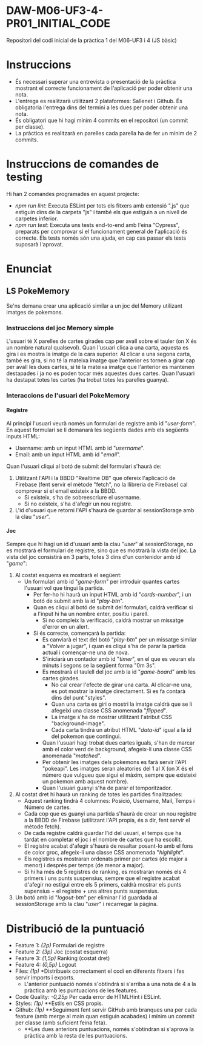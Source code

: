 # **DAW-M06-UF3-4-PR01_INITIAL_CODE**
Repositori del codi inicial de la pràctica 1 del M06-UF3 i 4 (JS bàsic)

# **Instruccions**
- És necessari superar una entrevista o presentació de la pràctica mostrant el correcte funcionament de l'aplicació per poder obtenir una nota.
- L'entrega es realitzarà utilitzant 2 plataformes: Sallenet i Github. És obligatoria l'entrega dins del termini a les dues per poder obtenir una nota.
- És obligatori que hi hagi mínim 4 commits en el repositori (un commit per classe).
- La pràctica es realitzarà en parelles cada parella ha de fer un mínim de 2 commits.

# **Instruccions de comandes de testing**
Hi han 2 comandes programades en aquest projecte:
- *npm run lint*: Executa ESLint per tots els fitxers amb extensió ".js" que estiguin dins de la carpeta "js" i també els que estiguin a un nivell de carpetes inferior.
- *npm run test*: Executa uns tests end-to-end amb l'eina "Cypress", preparats per comprovar si el funcionament general de l'aplicació és correcte. Els tests només són una ajuda, en cap cas passar els tests suposarà l'aprovat.

# **Enunciat**
## **LS PokeMemory**
Se'ns demana crear una aplicació similar a un joc del Memory utilizant imatges de pokemons.

### **Instruccions del joc Memory simple**
L'usuari té X parelles de cartes girades cap per avall sobre el tauler (on X és un nombre natural qualsevol).
Quan l'usuari clica a una carta, aquesta es gira i es mostra la imatge de la cara superior. Al clicar a una segona carta, també es gira, si no té la mateixa imatge que l'anterior es tornen a girar cap per avall les dues cartes, si té la mateixa imatge que l'anterior es mantenen destapades i ja no es poden tocar més aquestes dues cartes.
Quan l'usuari ha destapat totes les cartes (ha trobat totes les parelles guanya).

### **Interaccions de l'usuari del PokeMemory**
#### **Registre**
Al principi l'usuari veurà només un formulari de registre amb id "*user-form*". En aquest formulari se li demanarà les següents dades amb els següents inputs HTML:
  - Username: amb un input HTML amb id "*username*".
  - Email: amb un input HTML amb id "*email*".

Quan l'usuari cliqui al botó de submit del formulari s'haurà de:
  1. Utilitzant l'API i la BBDD "Realtime DB" que ofereix l'aplicació de Firebase (fent servir el mètode "fetch", no la llibreria de Firebase) cal comprovar si el email existeix a la BBDD.
     - Si existeix, s'ha de sobreescriure el username.
     - Si no existeix, s'ha d'afegir un nou registre.
  2. L'id d'usuari que retorni l'API s'haurà de guardar al sessionStorage amb la clau "*user*".

#### **Joc**
Sempre que hi hagi un id d'usuari amb la clau "*user*" al sessionStorage, no es mostrarà el formulari de registre, sino que es mostrarà la vista del joc.
La vista del joc consistirà en 3 parts, totes 3 dins d'un contenidor amb id "*game*":
  1. Al costat esquerra es mostrarà el següent:
      - Un formulari amb id "*game-form*" per introduir quantes cartes l'usuari vol que tingui la partida.
        - Per fer-ho hi haurà un input HTML amb id "*cards-number*", i un botó de submit amb la id "*play-btn*".
        - Quan es cliqui al botó de submit del formulari, caldrà verificar si a l'input hi ha un nombre enter, positiu i parell.
          - Si no compleix la verificació, caldrà mostrar un missatge d'error en un alert.
        - Si és correcte, començarà la partida:
          - Es canviarà el text del botó "*play-btn*" per un missatge similar a "Volver a jugar", i quan es cliqui s'ha de parar la partida actual i començar-ne una de nova.
          - S'iniciarà un contador amb id "*timer*", en el que es veuran els minuts i segons se la següent forma "0m 3s".
          - Es mostrarà el taulell del joc amb la id "*game-board*" amb les cartes girades.
            - No cal crear l'efecte de girar una carta. Al clicar-ne una, es pot mostrar la imatge directament. Si es fa contarà dins del punt "styles".
            - Quan una carta es giri o mostri la imatge caldrà que se li afegeixi una classe CSS anomenada "*flipped*".
            - La imatge s'ha de mostrar utilitzant l'atribut CSS "background-image".
            - Cada carta tindrà un atribut HTML "*data-id*" igual a la id del pokemon que contingui.
          - Quan l'usuari hagi trobat dues cartes iguals, s'han de marcar amb el color verd de background, afegeix-li una classe CSS anomenada "*matched*".
          - Per obtenir les imatges dels pokemons es farà servir l'API "pokeapi". Les imatges seran aleatories del 1 al X (on X és el número que vulgueu que sigui el màxim, sempre que existeixi un pokemon amb aquest nombre).
          - Quan l'usuari guanyi s'ha de parar el temporitzador.
  2. Al costat dret hi haurà un ranking de totes les partides finalitzades:
      - Aquest ranking tindrà 4 columnes: Posició, Username, Mail, Temps i Número de cartes.
      - Cada cop que es guanyi una partida s'haurà de crear un nou registre a la BBDD de Firebase (utilitzant l'API propia, és a dir, fent servir el mètode fetch).
      - De cada registre caldrà guardar l'id del usuari, el temps que ha tardat en completar el joc i el nombre de cartes que ha escollit.
      - El registre acabat d'afegir s'haurà de resaltar posant-lo amb el fons de color groc, afegeix-li una classe CSS anomenada "*highlight*".
      - Els registres es mostraran ordenats primer per cartes (de major a menor) i després per temps (de menor a major).
      - Si hi ha més de 5 registres de ranking, es mostraran només els 4 primers i uns punts suspensius, sempre que el registre acabat d'afegir no estigui entre els 5 primers, caldrà mostrar els punts supensius + el registre + uns altres punts suspensius.
  3. Un botó amb id "*logout-btn*" per eliminar l'id guardada al sessionStorage amb la clau "*user*" i recarregar la pàgina.

# **Distribució de la puntuació**
- Feature 1: *(2p)* Formulari de registre
- Feature 2: *(3p)* Joc (costat esquerra)
- Feature 3: *(1,5p)* Ranking (costat dret)
- Feature 4: *(0,5p)* Logout
- Files: *(1p)* *Distribueix correctament el codi en diferents fitxers i fes servir imports i exports.
  - L'anterior puntuació només s'obtindrà si s'arriba a una nota de 4 a la pràctica amb les puntuacions de les features.
- Code Quality: *-0,25p* Per cada error de HTMLHint i ESLint.
- Styles: *(1p)* **Estils en CSS propis.
- Github: *(1p)* **Seguiment fent servir GitHub amb branques una per cada feature (amb merge al main quan estiguin acabades) i mínim un commit per classe (amb suficient feina feta).
  - **Les dues anteriors puntuacions, només s'obtindran si s'aprova la pràctica amb la resta de les puntuacions.




